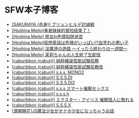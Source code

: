 
# SFW本子博客
- [[SAKURAYA (赤身)] ブリュンヒルデ討滅戦](./dir/1.md)
- [[Hoshina Meito]勇者妹妹的冒险结束了！](./dir/2.md)
- [[Hoshina Meito] 修女In色情陷阱迷宫](./dir/3.md)
- [[Hoshina Meito]仮想童話は危険がいっぱい!?血塗れの悪い子](./dir/14.md)
- [[Hoshina Meito] 淫魔達の遊戯 ～イったら終わりの一週間～ ](./dir/15.md)
- [[Hoshina Meito] 茉莉ちゃんの人生終了生配信](./dir/16.md)
- [[caburibbon (caburi)] 純粋艤装性能試験任務](./dir/4.md)
- [[caburibbon (caburi)] 純粋艤装性能試験任務改](./dir/5.md)
- [[caburibbon (caburi)] s.s.s. MONO2](./dir/6.md)
- [[caburibbon (caburi)] S.S.S.DI](./dir/7.md)
- [[caburibbon (caburi)] S.S.S.DI2](./dir/8.md)
- [[caburibbon (caburi)] s.s.s スマート催眠セックス](./dir/9.md)
- [[caburibbon (caburi)] s.s.s.h](./dir/10.md)
- [[caburibbon (caburi)] エクスター・アイリス 催眠怪人に敗れる](./dir/11.md)
- [[caburibbon (caburi)] S.S.S.X](./dir/12.md)
- [[満開開花]JS魔法少女がオナホ少女になっちゃうお話](./dir/13.md)

